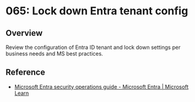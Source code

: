 # 065: Lock down Entra tenant config

## Overview

Review the configuration of Entra ID tenant and lock down settings per business needs and MS best practices.

## Reference

* [Microsoft Entra security operations guide - Microsoft Entra | Microsoft Learn](https://learn.microsoft.com/en-us/entra/architecture/security-operations-introduction)
